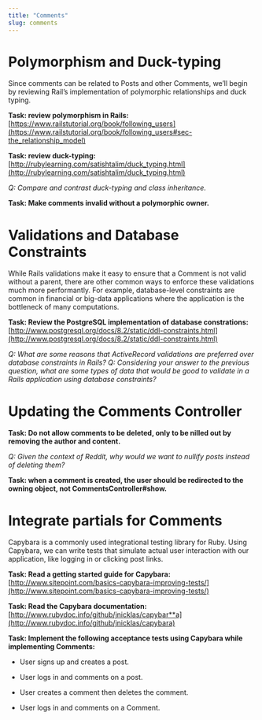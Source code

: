 ```yaml
---
title: "Comments"
slug: comments
---
```

# Polymorphism and Duck-typing

Since comments can be related to Posts and other Comments, we’ll begin by reviewing Rail’s implementation of polymorphic relationships and duck typing.

**Task: review polymorphism in Rails:** [https://www.railstutorial.org/book/following_users](https://www.railstutorial.org/book/following_users#sec-the_relationship_model)

**Task: review duck-typing:** [http://rubylearning.com/satishtalim/duck_typing.html](http://rubylearning.com/satishtalim/duck_typing.html)

*Q: Compare and contrast duck-typing and class inheritance.*

**Task: Make comments invalid without a polymorphic owner.**

# Validations and Database Constraints

While Rails validations make it easy to ensure that a Comment is not valid without a parent, there are other common ways to enforce these validations much more performantly.  For example, database-level constraints are common in financial or big-data applications where the application is the bottleneck of many computations.

**Task: Review the PostgreSQL implementation of database constrations:** [http://www.postgresql.org/docs/8.2/static/ddl-constraints.html](http://www.postgresql.org/docs/8.2/static/ddl-constraints.html)

*Q: What are some reasons that ActiveRecord validations are preferred over database constraints in Rails?
Q: Considering your answer to the previous question, what are some types of data that would be good to validate in a Rails application using database constraints?*

# Updating the Comments Controller

**Task: Do not allow comments to be deleted, only to be nilled out by removing the author and content.**

*Q: Given the context of Reddit, why would we want to nullify posts instead of deleting them?*

**Task: when a comment is created, the user should be redirected to the owning object, not CommentsController#show.**

# Integrate partials for Comments

Capybara is a commonly used integrational testing library for Ruby.  Using Capybara, we can write tests that simulate actual user interaction with our application, like logging in or clicking post links.

**Task: Read a getting started guide for Capybara:** [http://www.sitepoint.com/basics-capybara-improving-tests/](http://www.sitepoint.com/basics-capybara-improving-tests/)

**Task: Read the Capybara documentation:** [http://www.rubydoc.info/github/jnicklas/capybar**a](http://www.rubydoc.info/github/jnicklas/capybara)

**Task: Implement the following acceptance tests using Capybara while implementing Comments:**

* User signs up and creates a post.

* User logs in and comments on a post.

* User creates a comment then deletes the comment.

* User logs in and comments on a Comment.

